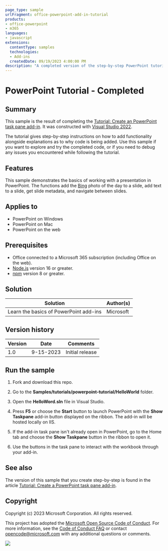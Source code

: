 ```yaml
---
page_type: sample
urlFragment: office-powerpoint-add-in-tutorial
products:
- office-powerpoint
- m365
languages:
- javascript
extensions:
  contentType: samples
  technologies:
  - Add-ins
  createdDate: 09/19/2023 4:00:00 PM
description: "A completed version of the step-by-step PowerPoint tutorial hosted on learn.microsoft.com."
---
```


# PowerPoint Tutorial - Completed

## Summary

This sample is the result of completing the [Tutorial: Create an PowerPoint task pane add-in](https://learn.microsoft.com/office/dev/add-ins/tutorials/powerpoint-tutorial). It was constructed with [Visual Studio 2022](https://learn.microsoft.com/office/dev/add-ins/develop/develop-add-ins-visual-studio).

The tutorial gives step-by-step instructions on how to add functionality alongside explanations as to why code is being added. Use this sample if you want to explore and try the completed code, or if you need to debug any issues you encountered while following the tutorial.

## Features

This sample demonstrates the basics of working with a presentation in PowerPoint. The functions add the [Bing](https://www.bing.com) photo of the day to a slide, add text to a slide, get slide metadata, and navigate between slides.

## Applies to

- PowerPoint on Windows
- PowerPoint on Mac
- PowerPoint on the web

## Prerequisites

- Office connected to a Microsoft 365 subscription (including Office on the web).
- [Node.js](https://nodejs.org/) version 16 or greater.
- [npm](https://docs.npmjs.com/downloading-and-installing-node-js-and-npm) version 8 or greater.

## Solution

| Solution | Author(s) |
|----------|-----------|
| Learn the basics of PowerPoint add-ins | Microsoft |

## Version history

| Version  | Date | Comments |
|----------|------|----------|
| 1.0 | 9-15-2023 | Initial release |

## Run the sample

1. Fork and download this repo.

1. Go to the **Samples/tutorials/powerpoint-tutorial/HelloWorld** folder.

1. Open the **HelloWord.sln** file in Visual Studio.

1. Press **F5** or choose the **Start** button to launch PowerPoint with the **Show Taskpane** add-in button displayed on the ribbon. The add-in will be hosted locally on IIS.

1. If the add-in task pane isn't already open in PowerPoint, go to the Home tab and choose the **Show Taskpane** button in the ribbon to open it.

1. Use the buttons in the task pane to interact with the workbook through your add-in.

## See also

The version of this sample that you create step-by-step is found in the article [Tutorial: Create a PowerPoint task pane add-in](https://learn.microsoft.com/office/dev/add-ins/tutorials/powerpoint-tutorial).

## Copyright

Copyright (c) 2023 Microsoft Corporation. All rights reserved.

This project has adopted the [Microsoft Open Source Code of Conduct](https://opensource.microsoft.com/codeofconduct/). For more information, see the [Code of Conduct FAQ](https://opensource.microsoft.com/codeofconduct/faq/) or contact [opencode@microsoft.com](mailto:opencode@microsoft.com) with any additional questions or comments.

<img src="https://pnptelemetry.azurewebsites.net/pnp-officeaddins/samples/office-powerpoint-add-in-tutorial" />
